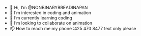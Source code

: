 - 👋 Hi, I’m @NONBINARYBREADINAPAN
- 👀 I’m interested in coding and animation
- 🌱 I’m currently learning coding
- 💞️ I’m looking to collaborate on animation
- 📫 How to reach me my phone :425 470 8477 text only please

<!---
NONBINARYBREADINAPAN/NONBINARYBREADINAPAN is a ✨ special ✨ repository because its `README.md` (this file) appears on your GitHub profile.
You can click the Preview link to take a look at your changes.
--->
